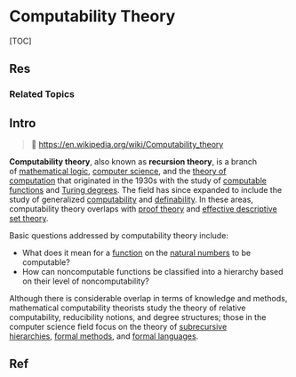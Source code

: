 # Computability Theory

[TOC]



## Res
### Related Topics



## Intro
> 🔗 https://en.wikipedia.org/wiki/Computability_theory

**Computability theory**, also known as **recursion theory**, is a branch of [mathematical logic](https://en.wikipedia.org/wiki/Mathematical_logic "Mathematical logic"), [computer science](https://en.wikipedia.org/wiki/Computer_science "Computer science"), and the [theory of computation](https://en.wikipedia.org/wiki/Theory_of_computation "Theory of computation") that originated in the 1930s with the study of [computable functions](https://en.wikipedia.org/wiki/Computable_function "Computable function") and [Turing degrees](https://en.wikipedia.org/wiki/Turing_degree "Turing degree"). The field has since expanded to include the study of generalized [computability](https://en.wikipedia.org/wiki/Computability "Computability") and [definability](https://en.wikipedia.org/wiki/Definable_set "Definable set"). In these areas, computability theory overlaps with [proof theory](https://en.wikipedia.org/wiki/Proof_theory "Proof theory") and [effective descriptive set theory](https://en.wikipedia.org/wiki/Effective_descriptive_set_theory "Effective descriptive set theory").

Basic questions addressed by computability theory include:

-   What does it mean for a [function](https://en.wikipedia.org/wiki/Function_(mathematics) "Function (mathematics)") on the [natural numbers](https://en.wikipedia.org/wiki/Natural_number "Natural number") to be computable?
-   How can noncomputable functions be classified into a hierarchy based on their level of noncomputability?

Although there is considerable overlap in terms of knowledge and methods, mathematical computability theorists study the theory of relative computability, reducibility notions, and degree structures; those in the computer science field focus on the theory of [subrecursive hierarchies](https://en.wikipedia.org/wiki/Computational_complexity_theory "Computational complexity theory"), [formal methods](https://en.wikipedia.org/wiki/Formal_method "Formal method"), and [formal languages](https://en.wikipedia.org/wiki/Formal_language "Formal language").



## Ref
[Computability theory]: https://en.wikipedia.org/wiki/Computability_theory

[Turing Mahine | Wikipedia]: https://en.wikipedia.org/wiki/Turing_machine
